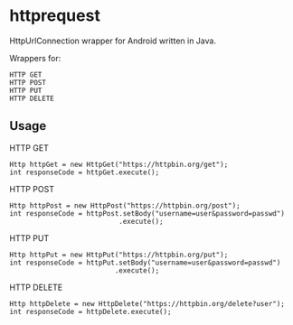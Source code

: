 # httprequest
HttpUrlConnection wrapper for Android written in Java.

Wrappers for:

    HTTP GET
    HTTP POST
    HTTP PUT
    HTTP DELETE

## Usage
HTTP GET

    Http httpGet = new HttpGet("https://httpbin.org/get");
    int responseCode = httpGet.execute();
    
HTTP POST

    Http httpPost = new HttpPost("https://httpbin.org/post");
    int responseCode = httpPost.setBody("username=user&password=passwd")
                               .execute();
                            
HTTP PUT

    Http httpPut = new HttpPut("https://httpbin.org/put");
    int responseCode = httpPut.setBody("username=user&password=passwd")
                              .execute();
  
HTTP DELETE

    Http httpDelete = new HttpDelete("https://httpbin.org/delete?user");
    int responseCode = httpDelete.execute();
    